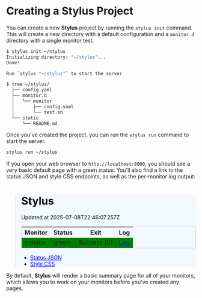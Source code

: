 # Creating a **Stylus** Project

You can create a new **Stylus** project by running the `stylus init` command. This
will create a new directory with a default configuration and a `monitor.d`
directory with a single monitor test.

```bash session
$ stylus init ~/stylus
Initializing directory: "~/stylus"...
Done!

Run `stylus "~/stylus"` to start the server

$ tree ~/stylus/
  ├── config.yaml
  ├── monitor.d
  │   └── monitor
  │       ├── config.yaml
  │       └── test.sh
  └── static
      └── README.md
```

Once you've created the project, you can run the `stylus run` command to start
the server.

```bash
stylus run ~/stylus
```

If you open your web browser to `http://localhost:8000`, you should see a
very basic default page with a green status. You'll also find a link to the
status JSON and style CSS endpoints, as well as the per-monitor log output:

<blockquote style="background-color: #f3faff !important; color: black !important;">
<h1 style="color: black !important;">Stylus</h1>
<p>Updated at 2025-07-08T22:46:07.257Z</p>
<table style="border: 1px solid #ccc; border-collapse: collapse;">
    <tbody><tr>
        <th>Monitor</th>
        <th>Status</th>
        <th>Exit</th>
        <th>Log</th>
    </tr>
    <tr data-monitor-id="monitor" style="background-color: green;">
        <td>monitor</td>
        <td>green</td>
        <td>Success (0)</td>
        <td><a style="color: blue; text-decoration: underline;">Log</a></td>
    </tr>
</tbody></table>
<ul>
    <li><a style="color: blue; text-decoration: underline;">Status JSON</a></li>
    <li><a style="color: blue; text-decoration: underline;">Style CSS</a></li>
</ul>
</blockquote>

By default, **Stylus** will render a basic summary page for all of your monitors,
which allows you to work on your monitors before you've created any pages.

